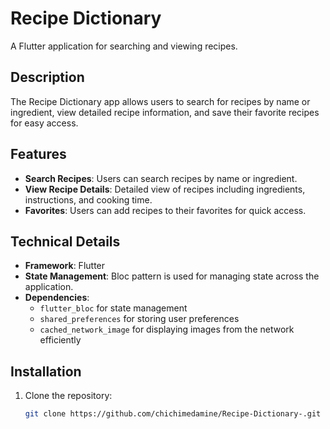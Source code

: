 # Recipe Dictionary

A Flutter application for searching and viewing recipes.

## Description

The Recipe Dictionary app allows users to search for recipes by name or ingredient, view detailed recipe information, and save their favorite recipes for easy access.

## Features

- **Search Recipes**: Users can search recipes by name or ingredient.
- **View Recipe Details**: Detailed view of recipes including ingredients, instructions, and cooking time.
- **Favorites**: Users can add recipes to their favorites for quick access.


## Technical Details

- **Framework**: Flutter
- **State Management**: Bloc pattern is used for managing state across the application.
- **Dependencies**: 
  - `flutter_bloc` for state management
  - `shared_preferences` for storing user preferences
  - `cached_network_image` for displaying images from the network efficiently

## Installation

1. Clone the repository:
   ```bash
   git clone https://github.com/chichimedamine/Recipe-Dictionary-.git
